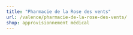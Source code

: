 ```yaml
---
title: "Pharmacie de la Rose des vents"
url: /valence/pharmacie-de-la-rose-des-vents/
shop: approvisionnement médical
---
```

